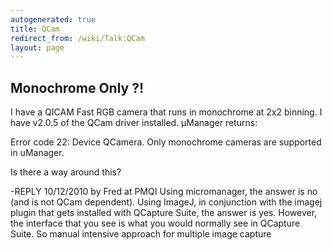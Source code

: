 ```yaml
---
autogenerated: true
title: QCam
redirect_from: /wiki/Talk:QCam
layout: page
---
```


## Monochrome Only ?!

I have a QICAM Fast RGB camera that runs in monochrome at 2x2 binning. I
have v2.0.5 of the QCam driver installed. µManager returns:

Error code 22: Device QCamera. Only monochrome cameras are supported in
uManager.

Is there a way around this?

-REPLY 10/12/2010 by Fred at PMQI Using micromanager, the answer is no
(and is not QCam dependent). Using ImageJ, in conjunction with the
imagej plugin that gets installed with QCapture Suite, the answer is
yes. However, the interface that you see is what you would normally see
in QCapture Suite. So manual intensive approach for multiple image
capture
